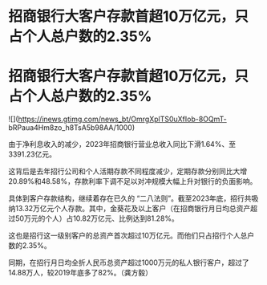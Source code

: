# 招商银行大客户存款首超10万亿元，只占个人总户数的2.35%

# 招商银行大客户存款首超10万亿元，只占个人总户数的2.35%

![](https://inews.gtimg.com/news_bt/OmrgXplTS0uXfIob-8OQmT-
bRPaua4Hm8zo_h8TsA5b98AA/1000)

由于净利息收入的减少，2023年招商银行营业总收入同比下滑1.64%、至3391.23亿元。

这背后是去年招行公司和个人活期存款不同程度减少，定期存款分别同比大增20.89%和48.58%，存款利率下调不足以对冲规模大幅上升对银行的负面影响。

具体到客户存款结构，继续着存在已久的
“二八法则”。截至2023年底，招行共吸纳13.32万亿元个人存款。其中，金葵花及以上客户（在招商银行月日均总资产超过50万元的个人）占10.82万亿元、比例达到81.28%。

这也是招行这一级别客户的总资产首次超过10万亿元。而他们只占招行个人总户数的2.35%。

同期，在招行月日均全折人民币总资产超过1000万元的私人银行客户，超过了14.88万人，较2019年底多了82%。（龚方毅）

